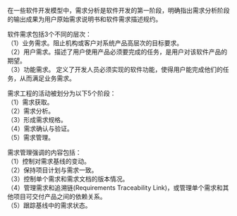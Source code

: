 在一些软件开发模型中，需求分析是软件开发的第一阶段，明确指出需求分析阶段的输出成果为用户原始需求说明书和软件需求描述规约。


软件需求包括3个不同的层次：  
（1）业务需求。阻止机构或客户对系统产品高层次的目标要求。  
（2）用户需求。描述了用户使用产品必须要完成的任务，是用户对该软件产品的期望。  
（3）功能需求。  定义了开发人员必须实现的软件功能，使得用户能完成他们的任务，从而满足业务需求。

需求工程的活动被划分为以下5个阶段：  
（1）需求获取。  
（2）需求分析。  
（3）形成需求规格。  
（4）需求确认与验证。  
（5）需求管理。  

需求管理强调的内容包括：  
（1）控制对需求基线的变动。  
（2）保持项目计划与需求一致。  
（3）控制单个需求和需求文档的版本情况。  
（4）管理需求和追溯链(Requirements Traceability Link)，或管理单个需求和其他项目可交付产品之间的依赖关系。  
（5）跟踪基线中的需求状态。  

